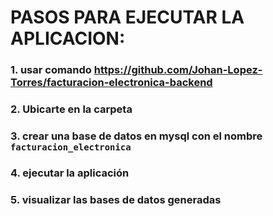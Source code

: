 # PASOS PARA EJECUTAR LA APLICACION:

###  1. usar comando  https://github.com/Johan-Lopez-Torres/facturacion-electronica-backend

### 2. Ubicarte en la carpeta

### 3. crear una base de datos en mysql con el nombre `facturacion_electronica`

### 4. ejecutar la aplicación

### 5. visualizar las bases de datos generadas

